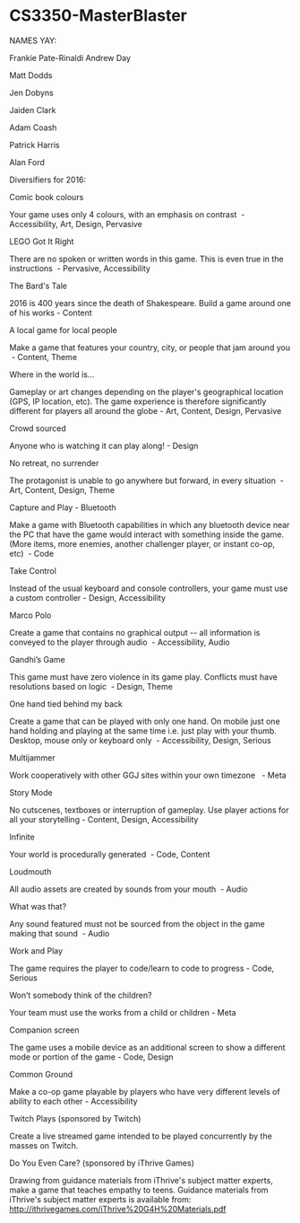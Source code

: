 # CS3350-MasterBlaster
NAMES YAY:

Frankie Pate-Rinaldi
Andrew Day

Matt Dodds

Jen Dobyns

Jaiden Clark

Adam Coash

Patrick Harris

Alan Ford



Diversifiers for 2016:

Comic book colours

Your game uses only 4 colours, with an emphasis on contrast  - Accessibility, Art, Design, Pervasive


LEGO Got It Right

There are no spoken or written words in this game. This is even true in the instructions  - Pervasive, Accessibility


The Bard's Tale

2016 is 400 years since the death of Shakespeare. Build a game around one of his works - Content


A local game for local people

Make a game that features your country, city, or people that jam around you  - Content, Theme


Where in the world is…

Gameplay or art changes depending on the player's geographical location (GPS, IP location, etc). The game experience is therefore significantly different for players all around the globe - Art, Content, Design, Pervasive


Crowd sourced

Anyone who is watching it can play along! - Design


No retreat, no surrender

The protagonist is unable to go anywhere but forward, in every situation  - Art, Content, Design, Theme


Capture and Play - Bluetooth

Make a game with Bluetooth capabilities in which any bluetooth device near the PC that have the game would interact with something inside the game. (More items, more enemies, another challenger player, or instant co-op, etc)  - Code


Take Control

Instead of the usual keyboard and console controllers, your game must use a custom controller - Design, Accessibility


Marco Polo

Create a game that contains no graphical output -- all information is conveyed to the player through audio  - Accessibility, Audio


Gandhi’s Game

This game must have zero violence in its game play. Conflicts must have resolutions based on logic  - Design, Theme


One hand tied behind my back

Create a game that can be played with only one hand. On mobile just one hand holding and playing at the same time i.e. just play with your thumb. Desktop, mouse only or keyboard only  - Accessibility, Design, Serious


Multijammer

Work cooperatively with other GGJ sites within your own timezone   - Meta


Story Mode

No cutscenes, textboxes or interruption of gameplay. Use player actions for all your storytelling - Content, Design, Accessibility


Infinite

Your world is procedurally generated  - Code, Content


Loudmouth

All audio assets are created by sounds from your mouth  - Audio


What was that?

Any sound featured must not be sourced from the object in the game making that sound  - Audio


Work and Play

The game requires the player to code/learn to code to progress - Code, Serious


Won’t somebody think of the children?

Your team must use the works from a child or children - Meta


Companion screen

The game uses a mobile device as an additional screen to show a different mode or portion of the game - Code, Design


Common Ground

Make a co-op game playable by players who have very different levels of ability to each other - Accessibility


Twitch Plays (sponsored by Twitch)

Create a live streamed game intended to be played concurrently by the masses on Twitch.


Do You Even Care? (sponsored by iThrive Games)

Drawing from guidance materials from iThrive's subject matter experts, make a game that teaches empathy to teens.
Guidance materials from iThrive's subject matter experts is available from: http://ithrivegames.com/iThrive%20G4H%20Materials.pdf

